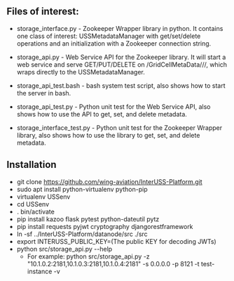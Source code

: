 ## Files of interest:

*   storage_interface.py - Zookeeper Wrapper library in python. It contains
    one class of interest: USSMetadataManager with get/set/delete operations and
    an initialization with a Zookeeper connection string.

*   storage_api.py - Web Service API for the Zookeeper library. It will
    start a web service and serve GET/PUT/DELETE on
    /GridCellMetaData/<z>/<x>/<y>, which wraps directly to the
    USSMetadataManager.

*   storage_api_test.bash - bash system test script, also shows how to start
    the server in bash.

*   storage_api_test.py - Python unit test for the Web Service API, also
    shows how to use the API to get, set, and delete metadata.

*   storage_interface_test.py - Python unit test for the Zookeeper Wrapper
    library, also shows how to use the library to get, set, and delete metadata.


## Installation

*   git clone https://github.com/wing-aviation/InterUSS-Platform.git
*   sudo apt install python-virtualenv python-pip
*   virtualenv USSenv
*   cd USSenv
*   . bin/activate
*   pip install kazoo flask pytest python-dateutil pytz
*   pip install requests pyjwt cryptography djangorestframework
*   ln -sf ../InterUSS-Platform/datanode/src ./src
*   export INTERUSS_PUBLIC_KEY=(The public KEY for decoding JWTs)
*   python src/storage_api.py --help
    *   For example: python src/storage_api.py -z
        "10.1.0.2:2181,10.1.0.3:2181,10.1.0.4:2181" -s 0.0.0.0 -p 8121 -t
        test-instance  -v

